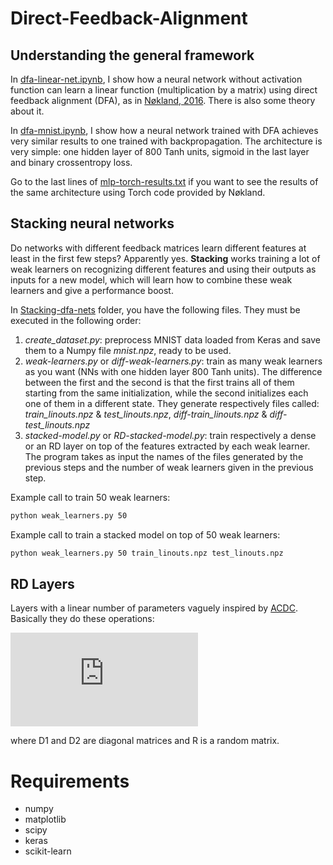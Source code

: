 # Direct-Feedback-Alignment

## Understanding the general framework

In [dfa-linear-net.ipynb](https://github.com/iacolippo/Direct-Feedback-Alignment/blob/master/dfa-linear-net.ipynb), I show how a neural network without activation function can learn a linear function (multiplication by a matrix) using direct feedback alignment (DFA), as in [Nøkland, 2016](https://arxiv.org/pdf/1609.01596.pdf). There is also some theory about it.

In [dfa-mnist.ipynb](https://github.com/iacolippo/Direct-Feedback-Alignment/blob/master/dfa-mnist.ipynb), I show how a neural network trained with DFA achieves very similar results to one trained with backpropagation. The architecture is very simple: one hidden layer of 800 Tanh units, sigmoid in the last layer and binary crossentropy loss.

Go to the last lines of [mlp-torch-results.txt](https://github.com/iacolippo/Direct-Feedback-Alignment/blob/master/mlp-torch-results.txt) if you want to see the results of the same architecture using Torch code provided by Nøkland.

## Stacking neural networks

Do networks with different feedback matrices learn different features at least in the first few steps? Apparently yes. **Stacking** works training a lot of weak learners on recognizing different features and using their outputs as inputs for a new model, which will learn how to combine these weak learners and give a performance boost.

In [Stacking-dfa-nets](https://github.com/iacolippo/Direct-Feedback-Alignment/tree/master/Stacking-dfa-nets) folder, you have the following files. They must be executed in the following order:

1. *create_dataset.py*: preprocess MNIST data loaded from Keras and save them to a Numpy file *mnist.npz*, ready to be used.
2. *weak-learners.py* or *diff-weak-learners.py*: train as many weak learners as you want (NNs with one hidden layer 800 Tanh units). The difference between the first and the second is that the first trains all of them starting from the same initialization, while the second initializes each one of them in a different state. They generate respectively files called: *train_linouts.npz* & *test_linouts.npz*, *diff-train_linouts.npz* & *diff-test_linouts.npz*
3. *stacked-model.py* or *RD-stacked-model.py*: train respectively a dense or an RD layer on top of the features extracted by each weak learner. The program takes as input the names of the files generated by the previous steps and the number of weak learners given in the previous step.

Example call to train 50 weak learners:
```bash
python weak_learners.py 50
```

Example call to train a stacked model on top of 50 weak learners:
```bash
python weak_learners.py 50 train_linouts.npz test_linouts.npz
```

## RD Layers

Layers with a linear number of parameters vaguely inspired by [ACDC](https://arxiv.org/abs/1511.05946). Basically they do these operations:

![Equation](http://latex.codecogs.com/gif.latex?a_1%20%3D%20D_1%20x%5Cmbox%7B%2C%20%7D%20a_2%20%3D%20R%20a_1%5Cmbox%7B%2C%20%7D%20a_3%20%3D%20D_2%20a_2)

where D1 and D2 are diagonal matrices and R is a random matrix.

# Requirements

- numpy
- matplotlib
- scipy
- keras
- scikit-learn
